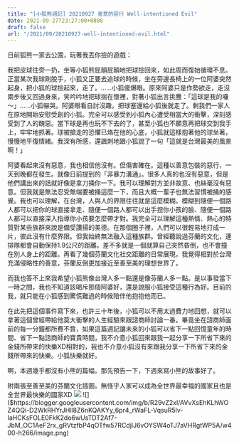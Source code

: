 ```yaml
---
title: "[小狐熊週記] 20210927 善意的惡行 Well-intentioned Evil"
date: 2021-09-27T23:27:00+0800
draft: false
url: "/2021/09/20210927-well-intentioned-evil.html"
---
```


日前狐熊一家去公園，玩著我丟你撿的遊戲：

我把皮球往旁一扔，坐等小狐熊屁顛屁顛地把球撿回來，如此周而復始循環不息。正當某次我球剛脫手，小狐又正要去追球的時候，坐在旁邊長椅上的一位阿婆突然起身，把小狐的球撿起來，走了。……小狐傻爆眼。原來阿婆只是作勢欲走，走沒兩步後又回過身來，笑吟吟地把球揣在懷裡，對著小狐出言挑釁：「這球是我的囉～」……小狐嚇哭。阿婆眼看自討沒趣，把球塞還給小狐後就走了。剩我們一家人在原地開始安慰受創的小狐。完全可以感受到小狐內心遭受相當大的衝擊，深刻感受到了人的醜惡。當下球是再也玩不下去的了，甚至小狐也不願意再把球交到我手上，牢牢地抓著。球被搶走的恐懼已烙在他的心底，小狐就這樣抱著他的球坐著，慢慢地平復情緒。我深有所感，還諷刺地跟小狐說了一句「這就是台灣最美的風景啊！」

阿婆看起來沒有惡意，我也相信他沒有。但傷害確在。這種以善意包裝的惡行，一天到晚都在發生。就像日前提到的「非暴力溝通」。很多人真的也沒有惡意，但是他們講出來的話就好像是拿刀捅你一下。我可以理解對方並非故意、也絲毫沒有惡意。但我就是無法忍受無端要被捅這麼一下，而且大概一輩子也無法習慣被捅的感覺。我也可以理解，在台灣，人與人的界限往往就是這麼模糊。模糊到隨便一個路人都可以把你的球直接拿走、隨便一個路人都可以出手捏你小孩的臉、隨便一個路人都可以直接深入指導你小孩要怎麼帶才對。我完全可以理解這種熱情、熱心的特質對某些族群來說是備受讚揚的美德。在那個圈子裡，人們可以很輕易地打成一片，彼此沒有什麼界限。但我始終無法融入這種族群。曾經聽說過芬蘭的文化，連排隊都會自動保持1.9公尺的距離。差不多就是一個就算自己突然昏倒，也不會撞在別人身上的距離。再看了幾個芬蘭文化社交距離的日常展現，我覺得相對於台灣充滿侵略性的善意，芬蘭反倒更加接近至善至美的理想世界了。


而我也答不上來我希望小狐熊像台灣人多一點還是像芬蘭人多一點。是以事發當下一時之間，我也不知道該喝斥那個阿婆好，還是說服小狐接受這種行為好。目前的我，就只能在小狐感到驚慌難過的時候陪伴他抱抱他而已。

在此先把這個事件寫下來，也許三十年後，小狐可以不用太過費力地回想，就可以拿著這個曾經帶給他莫大衝擊的人生經驗來跟諮商師討論一番。畢竟坐在諮商師面前的每一分鐘都所費不貲，如果這篇週記讓未來的小狐可以省下一點回憶童年的時間、省下一點諮商師的寶貴時間，我不介意小狐回來跟我一起分享一下所省下來的金錢所帶來的快樂XD相對的，我也不介意小狐沒有來跟我分享一下所省下來的金錢所帶來的快樂。小狐快樂就好。

啊，本週幾乎都沒有小熊的篇幅。那先預告一下，下週來寫小熊的故事好了。


附兩張至善至美的芬蘭文化插圖。無怪乎人家可以成為全世界最幸福的國家且也是全世界最快樂的國家XD
![]($https://blogger.googleusercontent.com/img/b/R29vZ2xl/AVvXsEiltMtINu-hiQLt7d96f1zQVFz4_r5nNsv1qy2T7EwLvuqoDYYFVVuYXdw235ZeBbp8_kl2uJuL1O2wdz56Dur8pBeMd5qvIu5dc3C3smIgsUDy5NNSlUDQNcSDWwb8dBj9aZlnL6edSZM/w400-h266/image.png)
![]($https://blogger.googleusercontent.com/img/b/R29vZ2xl/AVvXsEhKLhWOZ4QQi-D2WkRHYrJHll8Z6nKQAKYy_6pr4_rWaFL-VqsuR5lv-IaHCKsFOLE0FkK2do6wUsTDT2Af7-JbM_OC1AeF2rx_gRVtzfbP4qOTfw57RCdjlJ6vOYSW4oTJ7aVHRgtWP5A/w400-h266/image.png)


